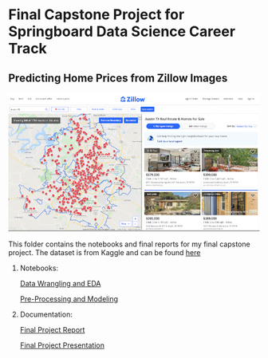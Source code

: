 # Final Capstone Project for Springboard Data Science Career Track

## Predicting Home Prices from Zillow Images

![Image of Zillow Page](https://github.com/sangeetajay/Springboard/blob/master/Final_Capstone/Images/austinzillowpagesmall.png)


This folder contains the notebooks and final reports for my final capstone project. The dataset is from Kaggle and can be found [here](https://www.kaggle.com/ericpierce/austinhousingprices)


1. Notebooks:

    [Data Wrangling and EDA](https://github.com/sangeetajay/Springboard/tree/master/Final_Capstone/DataWrangling_EDA_Notebooks)
    
    [Pre-Processing and Modeling](https://github.com/sangeetajay/Springboard/tree/master/Final_Capstone/ModelingNotebooks)

2. Documentation:

   [Final Project Report](https://github.com/sangeetajay/Springboard/blob/master/Final_Capstone/SJ_final_capstone_report.pdf)

   [Final Project Presentation](https://github.com/sangeetajay/Springboard/blob/master/Final_Capstone/SJ_Final_Capstone_presentation.pdf)
